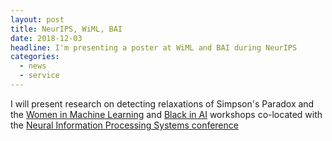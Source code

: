 ```yaml
---
layout: post
title: NeurIPS, WiML, BAI
date: 2018-12-03
headline: I'm presenting a poster at WiML and BAI during NeurIPS
categories:
  - news
  - service
---
```


I will present research on detecting relaxations of Simpson's Paradox and the [Women in Machine Learning](https://wimlworkshop.org) and [Black in AI](https://blackinai.github.io/) workshops co-located with the [Neural Information Processing Systems conference](nips.cc)

